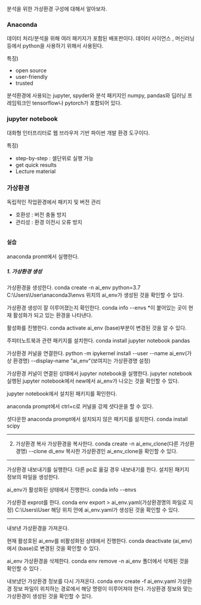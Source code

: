 <p>분석을 위한 가상환경 구성에 대해서 알아보자. </p>
<h3 id="anaconda">Anaconda</h3>
<p>데이터 처리/분석을 위해 여러 패키지가 포함된 배포판이다. 
데이터 사이언스 , 머신러닝 등에서 python을 사용하기 위해서 사용된다. </p>
<p>특징)</p>
<ul>
<li>open source </li>
<li>user-friendly</li>
<li>trusted</li>
</ul>
<p>분석환경에 사용되는 jupyter, spyder와 분석 패키지인 numpy, pandas와 딥러닝 프레임워크인 tensorflow나 pytorch가 포함되어 있다. </p>
<h3 id="jupyter-notebook">jupyter notebook</h3>
<p>대화형 인터프리터로 웹 브라우저 기반 파이썬 개발 환경 도구이다.</p>
<p>특징)</p>
<ul>
<li>step-by-step : 셀단위로 실행 가능</li>
<li>get quick results</li>
<li>Lecture material</li>
</ul>
<h3 id="가상환경">가상환경</h3>
<p>독립적인 작업환경에서 패키지 및 버전 관리</p>
<ul>
<li>호환성 : 버전 충돌 방지</li>
<li>관리성 : 환경 이전시 오류 방지</li>
</ul>
<p><img alt="" src="https://velog.velcdn.com/images/ehekaanldk/post/d8336518-3f22-4149-877e-ebdeec23181c/image.png" /></p>
<h4 id="실습">실습</h4>
<p>anaconda promt에서 실행한다. </p>
<h5 id="1-가상환경-생성">1. 가상환경 생성</h5>
<p>가상환경을 생성한다. conda create -n ai_env python=3.7
C:\Users\User\anaconda3\envs 위치의 ai_env가 생성된 것을 확인할 수 있다. 
<img alt="" src="https://velog.velcdn.com/images/ehekaanldk/post/040974f0-7564-4dfb-ab9e-5ec4f81ad804/image.png" /></p>
<p>가상환경 생성이 잘 이루어졌는지 확인한다. conda info --envs
*이 붙어있는 곳이 현재 활성화가 되고 있는 환경을 나타낸다. 
<img alt="" src="https://velog.velcdn.com/images/ehekaanldk/post/e35d3c48-9fc5-4f6f-b770-114edcc483e2/image.png" /></p>
<p>활성화를 진행한다. conda activate ai_env
(base)부분이 변경된 것을 알 수 있다. 
<img alt="" src="https://velog.velcdn.com/images/ehekaanldk/post/1d507c2c-3b05-4db8-bf96-f600e0047098/image.png" /></p>
<p>주피터노트북과 관련 패키지를 설치한다. conda install jupyter notebook pandas
<img alt="" src="https://velog.velcdn.com/images/ehekaanldk/post/ea268d2c-368f-4644-9285-165c7a49db10/image.png" /></p>
<p>가상환경 커널을 연결한다. python -m ipykernel install --user --name ai_env(가상 환경명) --display-name &quot;ai_env&quot;(보여지는 가상환경명 설정)
<img alt="" src="https://velog.velcdn.com/images/ehekaanldk/post/f5057d96-8563-4610-8f9a-d4e427f7aa0a/image.png" /></p>
<p>가상환경 커널이 연결된 상태에서 jupyter notebook을 실행한다. jupyter notebook
실행된 jupyter notebook에서 new에서 ai_env가 나오는 것을 확인할 수 있다. 
<img alt="" src="https://velog.velcdn.com/images/ehekaanldk/post/da98e2a9-3037-4a07-9d44-c953c18e4e66/image.png" /></p>
<p>jupyter notebook에서 설치된 패키지를 확인한다. 
<img alt="" src="https://velog.velcdn.com/images/ehekaanldk/post/9bddf475-cfbc-4c72-8d2b-0ce5889f9fdd/image.png" /></p>
<p>anaconda prompt에서 ctrl+c로 커널을 강제 셧다운을 할 수 있다. 
<img alt="" src="https://velog.velcdn.com/images/ehekaanldk/post/0f68c27d-b45d-4ba8-b2f3-5ce782b2564c/image.png" /></p>
<p>셧다운한 anaconda prompt에서 설치되지 않은 패키지를 설치한다. conda install scipy
<img alt="" src="https://velog.velcdn.com/images/ehekaanldk/post/54bab700-b878-4bda-9a9d-9f8ab288ce9c/image.png" /></p>
<hr />
<ol start="2">
<li>가상환경 복사
가상환경을 복사한다. conda create -n ai_env_clone(다른 가상환경명) --clone di_env
복사한 가상환경인 ai_env_clone을 확인할 수 있다. 
<img alt="" src="https://velog.velcdn.com/images/ehekaanldk/post/cf3b1e89-61ea-44f3-89be-fe616e6260cd/image.png" /><img alt="" src="https://velog.velcdn.com/images/ehekaanldk/post/1c342a51-ff4e-4dc3-b4d7-84fe772f7199/image.png" /></li>
</ol>
<hr />
<p>가상환경 내보내기를 실행한다. 
다른 pc로 옮길 경우 내보내기를 한다. 설치된 패키지 정보의 파일을 생성한다. </p>
<p>ai_env가 활성화된 상태에서 진행한다. conda info --envs
<img alt="" src="https://velog.velcdn.com/images/ehekaanldk/post/7afa9652-b887-47c4-af84-d31151decd68/image.png" /></p>
<p>가상환경 exprot를 한다. conda env export &gt; ai_env.yaml(가상환경명의 파일로 지정)
C:\Users\User 해당 위치 안에 ai_env.yaml가 생성된 것을 확인할 수 있다. 
<img alt="" src="https://velog.velcdn.com/images/ehekaanldk/post/9e57bcbe-70d8-4c63-af85-82fec4a1fdde/image.png" /></p>
<hr />
<p>내보낸 가상환경을 가져온다. </p>
<p>현재 활성호된 ai_env를 비활성화된 상태에서 진행한다. conda deactivate
(ai_env)에서 (base)로 변경된 것을 확인할 수 있다. 
<img alt="" src="https://velog.velcdn.com/images/ehekaanldk/post/cc0294a7-35be-410a-a91c-e3af1b33c77f/image.png" /></p>
<p>ai_env 가상환경을 삭제한다. conda env remove -n ai_env
폴더에서 삭제된 것을 확인할 수 있다 .
<img alt="" src="https://velog.velcdn.com/images/ehekaanldk/post/0f80e420-7f46-4edc-9f70-fb0ad12172e0/image.png" /><img alt="" src="https://velog.velcdn.com/images/ehekaanldk/post/251685c8-1227-4512-8d0a-c75fd3118ece/image.png" /></p>
<p>내보냈던 가상환경 정보를 다시 가져온다. conda env create -f ai_env.yaml
가상환경 정보 파일이 위치하는 경로에서 해당 명령이 이루어져야 한다. 가상환경 정보와 맞는 가상환경이 생성된 것을 확인할 수 있다. 
<img alt="" src="https://velog.velcdn.com/images/ehekaanldk/post/938c52d1-7f49-4c9c-b337-2eada39eccd7/image.png" /></p>